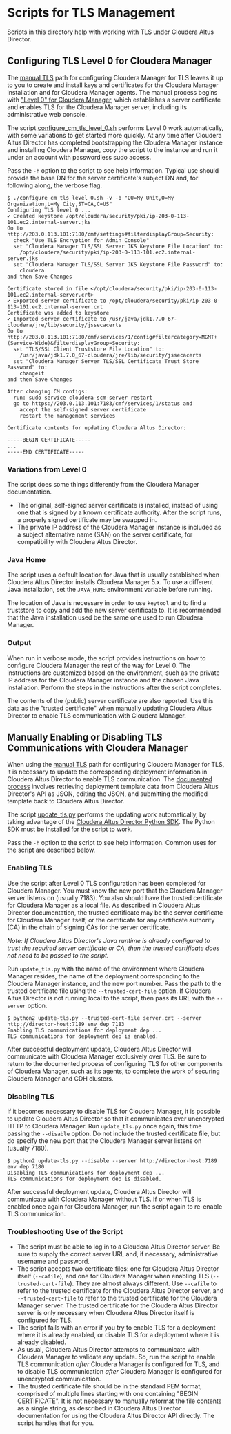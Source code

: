 # Scripts for TLS Management

Scripts in this directory help with working with TLS under Cloudera Altus Director.

## Configuring TLS Level 0 for Cloudera Manager

The [manual TLS](https://www.cloudera.com/documentation/director/latest/topics/director_tls_enable.html#concept_rts_nbv_gbb) path for configuring Cloudera Manager for TLS leaves it up to you to create and install keys and certificates for the Cloudera Manager installation and for Cloudera Manager agents. The manual process begins with ["Level 0" for Cloudera Manager](https://www.cloudera.com/documentation/enterprise/latest/topics/cm_sg_tls_browser.html#xd_583c10bfdbd326ba-7dae4aa6-147c30d0933--7a61), which establishes a server certificate and enables TLS for the Cloudera Manager server, including its administrative web console.

The script [configure_cm_tls_level_0.sh](configure_cm_tls_level_0.sh) performs Level 0 work automatically, with some variations to get started more quickly. At any time after Cloudera Altus Director has completed bootstrapping the Cloudera Manager instance and installing Cloudera Manager, copy the script to the instance and run it under an account with passwordless sudo access.

Pass the `-h` option to the script to see help information. Typical use should provide the base DN for the server certificate's subject DN and, for following along, the verbose flag.

```
$ ./configure_cm_tls_level_0.sh -v -b "OU=My Unit,O=My Organization,L=My City,ST=CA,C=US"
Configuring TLS level 0 ...
✔ Created keystore /opt/cloudera/security/pki/ip-203-0-113-101.ec2.internal-server.jks
Go to http://203.0.113.101:7180/cmf/settings#filterdisplayGroup=Security:
  check "Use TLS Encryption for Admin Console"
  set "Cloudera Manager TLS/SSL Server JKS Keystore File Location" to:
    /opt/cloudera/security/pki/ip-203-0-113-101.ec2.internal-server.jks
  set "Cloudera Manager TLS/SSL Server JKS Keystore File Password" to:
    cloudera
and then Save Changes

Certificate stored in file </opt/cloudera/security/pki/ip-203-0-113-101.ec2.internal-server.crt>
✔ Exported server certificate to /opt/cloudera/security/pki/ip-203-0-113-101.ec2.internal-server.crt
Certificate was added to keystore
✔ Imported server certificate to /usr/java/jdk1.7.0_67-cloudera/jre/lib/security/jssecacerts
Go to http://203.0.113.101:7180/cmf/services/1/config#filtercategory=MGMT+(Service-Wide)&filterdisplayGroup=Security:
  set "TLS/SSL Client Truststore File Location" to:
    /usr/java/jdk1.7.0_67-cloudera/jre/lib/security/jssecacerts
  set "Cloudera Manager Server TLS/SSL Certificate Trust Store Password" to:
    changeit
and then Save Changes

After changing CM configs:
  run: sudo service cloudera-scm-server restart
  go to https://203.0.113.101:7183/cmf/services/1/status and
    accept the self-signed server certificate
    restart the management services

Certificate contents for updating Cloudera Altus Director:

-----BEGIN CERTIFICATE-----
...
-----END CERTIFICATE-----
```

### Variations from Level 0

The script does some things differently from the Cloudera Manager documentation.

* The original, self-signed server certificate is installed, instead of using one that is signed by a known certificate authority. After the script runs, a properly signed certificate may be swapped in.
* The private IP address of the Cloudera Manager instance is included as a subject alternative name (SAN) on the server certificate, for compatibility with Cloudera Altus Director.

### Java Home

The script uses a default location for Java that is usually established when Cloudera Altus Director installs Cloudera Manager 5.x. To use a different Java installation, set the `JAVA_HOME` environment variable before running.

The location of Java is necessary in order to use `keytool` and to find a truststore to copy and add the new server certificate to. It is recommended that the Java installation used be the same one used to run Cloudera Manager.

### Output

When run in verbose mode, the script provides instructions on how to configure Cloudera Manager the rest of the way for Level 0. The instructions are customized based on the environment, such as the private IP address for the Cloudera Manager instance and the chosen Java installation. Perform the steps in the instructions after the script completes.

The contents of the (public) server certificate are also reported. Use this data as the "trusted certificate" when manually updating Cloudera Altus Director to enable TLS communication with Cloudera Manager.

## Manually Enabling or Disabling TLS Communications with Cloudera Manager

When using the [manual TLS](https://www.cloudera.com/documentation/director/latest/topics/director_tls_enable.html#concept_rts_nbv_gbb) path for configuring Cloudera Manager for TLS, it is necessary to update the corresponding deployment information in Cloudera Altus Director to enable TLS communication. The [documented process](https://www.cloudera.com/documentation/director/latest/topics/director_tls_enable.html#concept_z4v_ybv_gbb) involves retrieving deployment template data from Cloudera Altus Director's API as JSON, editing the JSON, and submitting the modified template back to Cloudera Altus Director.

The script [update_tls.py](update_tls.py) performs the updating work automatically, by taking advantage of the [Cloudera Altus Director Python SDK](https://github.com/cloudera/director-sdk/tree/master/python-client). The Python SDK must be installed for the script to work.

Pass the `-h` option to the script to see help information. Common uses for the script are described below.

### Enabling TLS

Use the script after Level 0 TLS configuration has been completed for Cloudera Manager. You must know the new port that the Cloudera Manager server listens on (usually 7183). You also should have the trusted certificate for Cloudera Manager as a local file. As described in Cloudera Altus Director documentation, the trusted certificate may be the server certificate for Cloudera Manager itself, or the certificate for any certificate authority (CA) in the chain of signing CAs for the server certificate.

*Note: If Cloudera Altus Director's Java runtime is already configured to trust the required server certificate or CA, then the trusted certificate does not need to be passed to the script.*

Run `update_tls.py` with the name of the environment where Cloudera Manager resides, the name of the deployment corresponding to the Cloudera Manager instance, and the new port number. Pass the path to the trusted certificate file using the `--trusted-cert-file` option. If Cloudera Altus Director is not running local to the script, then pass its URL with the `--server` option.

```
$ python2 update-tls.py --trusted-cert-file server.crt --server http://director-host:7189 env dep 7183
Enabling TLS communications for deployment dep ...
TLS communications for deployment dep is enabled.
```

After successful deployment update, Cloudera Altus Director will communicate with Cloudera Manager exclusively over TLS. Be sure to return to the documented process of configuring TLS for other components of Cloudera Manager, such as its agents, to complete the work of securing Cloudera Manager and CDH clusters.

### Disabling TLS

If it becomes necessary to disable TLS for Cloudera Manager, it is possible to update Cloudera Altus Director so that it communicates over unencrypted HTTP to Cloudera Manager. Run `update_tls.py` once again, this time passing the `--disable` option. Do not include the trusted certificate file, but do specify the new port that the Cloudera Manager server listens on (usually 7180).

```
$ python2 update-tls.py --disable --server http://director-host:7189 env dep 7180
Disabling TLS communications for deployment dep ...
TLS communications for deployment dep is disabled.
```

After successful deployment update, Cloudera Altus Director will communicate with Cloudera Manager without TLS. If or when TLS is enabled once again for Cloudera Manager, run the script again to re-enable TLS communication.

### Troubleshooting Use of the Script

* The script must be able to log in to a Cloudera Altus Director server. Be sure to supply the correct server URL and, if necessary, administrative username and password.
* The script accepts two certificate files: one for Cloudera Altus Director itself (`--cafile`), and one for Cloudera Manager when enabling TLS (`--trusted-cert-file`). They are almost always different. Use `--cafile` to refer to the trusted certificate for the Cloudera Altus Director server, and `--trusted-cert-file` to refer to the trusted certificate for the Cloudera Manager server. The trusted certificate for the Cloudera Altus Director server is only necessary when Cloudera Altus Director itself is configured for TLS.
* The script fails with an error if you try to enable TLS for a deployment where it is already enabled, or disable TLS for a deployment where it is already disabled.
* As usual, Cloudera Altus Director attempts to communicate with Cloudera Manager to validate any update. So, run the script to enable TLS communication _after_ Cloudera Manager is configured for TLS, and to disable TLS communication _after_ Cloudera Manager is configured for unencrypted communication.
* The trusted certificate file should be in the standard PEM format, comprised of multiple lines starting with one containing "BEGIN CERTIFICATE". It is not necessary to manually reformat the file contents as a single string, as described in Cloudera Altus Director documentation for using the Cloudera Altus Director API directly. The script handles that for you.
